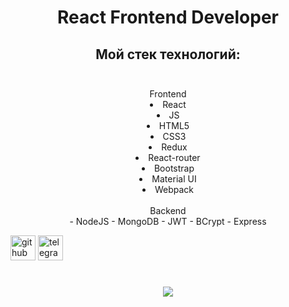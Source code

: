# <div align="center">React Frontend Developer</div>

## <div align="center">Мой стек технологий:</div> <br/>
<div align="center">Frontend <br/> 
  <li>React</li>
  <li>JS</li>
  <li>HTML5</li>
  <li>CSS3</li>
  <li>Redux</li>
  <li>React-router</li>
  <li>Bootstrap</li>
  <li>Material UI</li>
  <li>Webpack</li></div>
  <br/>
  <div align="center">Backend <br/> 
  - NodeJS
  - MongoDB
  - JWT
  - BCrypt
  - Express</div>




[<img src='https://cdn.jsdelivr.net/npm/simple-icons@3.0.1/icons/github.svg' alt='github' height='40'>](https://github.com/zxcviolence)  [<img src='https://cdn.jsdelivr.net/npm/simple-icons@3.0.1/icons/telegram.svg' alt='telegram' height='40'>](t.me/Yakubov775)  

# <div align="center">![](https://github-readme-stats.vercel.app/api/top-langs/?username=zxcviolence&theme=dark&hide_border=true&include_all_commits=false&count_private=false&layout=compact)</div>

